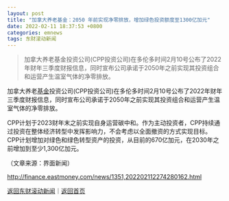 ```yaml
---
layout: post
title: "加拿大养老基金：2050 年前实现净零排放，增加绿色投资额度至1300亿加元"
date: 2022-02-11 18:37:53 +0800
categories: emnews
tags: 东财滚动新闻
---
```

> 加拿大养老基金投资公司(CPP投资公司)在多伦多时间2月10号公布了2022年财年三季度财报信息，同时宣布公司承诺于2050年之前实现其投资组合和运营产生温室气体的净零排放。

<p>加拿大养老<span id="Info.3293"><a href="http://data.eastmoney.com/zlsj/" class="infokey">基金</a></span>投资公司(CPP投资公司)在多伦多时间2月10号公布了2022年财年三季度财报信息，同时宣布公司承诺于2050年之前实现其投资组合和运营产生温室气体的净零排放。</p><p>CPP计划于2023财年末之前实现自身运营碳中和。作为主动投资者，CPP持续通过投资在整体经济转型中发挥影响力，不会考虑以全面撤资的方式实现目标。CPP计划增加对绿色和绿色转型资产的投资，从目前的670亿加元，在2030年之前增加到至少1,300亿加元。</p><p class="em_media">（文章来源：界面新闻）</p>

<http://finance.eastmoney.com/news/1351,202202112274280162.html>

[返回东财滚动新闻](//finews.withounder.com/emnews/)｜[返回首页](//finews.withounder.com/)